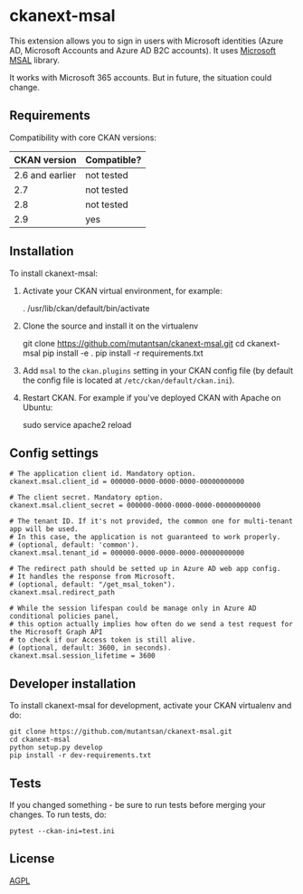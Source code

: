 # ckanext-msal

This extension allows you to sign in users with Microsoft identities (Azure AD, Microsoft Accounts and Azure AD B2C accounts). It uses [Microsoft MSAL](https://github.com/AzureAD/microsoft-authentication-library-for-python) library.

It works with Microsoft 365 accounts. But in future, the situation could change.

## Requirements

Compatibility with core CKAN versions:

| CKAN version    | Compatible?   |
| --------------- | ------------- |
| 2.6 and earlier | not tested    |
| 2.7             | not tested    |
| 2.8             | not tested    |
| 2.9             | yes           |

## Installation

To install ckanext-msal:

1. Activate your CKAN virtual environment, for example:

     . /usr/lib/ckan/default/bin/activate

2. Clone the source and install it on the virtualenv

    git clone https://github.com/mutantsan/ckanext-msal.git
    cd ckanext-msal
    pip install -e .
	pip install -r requirements.txt

3. Add `msal` to the `ckan.plugins` setting in your CKAN
   config file (by default the config file is located at
   `/etc/ckan/default/ckan.ini`).

4. Restart CKAN. For example if you've deployed CKAN with Apache on Ubuntu:

     sudo service apache2 reload


## Config settings
	# The application client id. Mandatory option.
	ckanext.msal.client_id = 000000-0000-0000-0000-00000000000
	
	# The client secret. Mandatory option.
	ckanext.msal.client_secret = 000000-0000-0000-0000-00000000000
	
    # The tenant ID. If it's not provided, the common one for multi-tenant app will be used.
    # In this case, the application is not guaranteed to work properly.
    # (optional, default: 'common').
    ckanext.msal.tenant_id = 000000-0000-0000-0000-00000000000

    # The redirect path should be setted up in Azure AD web app config.
    # It handles the response from Microsoft.
    # (optional, default: "/get_msal_token").
    ckanext.msal.redirect_path

    # While the session lifespan could be manage only in Azure AD conditional policies panel,
    # this option actually implies how often do we send a test request for the Microsoft Graph API
    # to check if our Access token is still alive.
    # (optional, default: 3600, in seconds).
    ckanext.msal.session_lifetime = 3600

## Developer installation

To install ckanext-msal for development, activate your CKAN virtualenv and
do:

    git clone https://github.com/mutantsan/ckanext-msal.git
    cd ckanext-msal
    python setup.py develop
    pip install -r dev-requirements.txt


## Tests

If you changed something - be sure to run tests before merging your changes. To run tests, do:

    pytest --ckan-ini=test.ini


## License

[AGPL](https://www.gnu.org/licenses/agpl-3.0.en.html)
